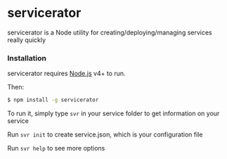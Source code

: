 # servicerator

servicerator is a Node utility for creating/deploying/managing services really quickly

### Installation

servicerator requires [Node.js](https://nodejs.org/) v4+ to run.

Then:

```sh
$ npm install -g servicerator
```

To run it, simply type ```svr``` in your service folder to get information on your service

Run ```svr init``` to create service.json, which is your configuration file

Run ```svr help``` to see more options